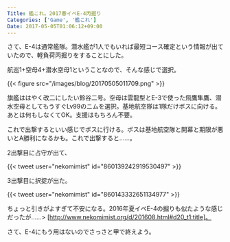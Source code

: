 ```yaml
---
Title: 艦これ。2017春イベE-4丙掘り
Categories: ['Game', '艦これ']
Date: 2017-05-05T01:06:12+09:00
---
```


さて、E-4は通常艦隊。潜水艦が1人でもいれば最短コース確定という情報が出ていたので、軽負荷丙掘りをすることにした。

航巡1+空母4+潜水空母1ということなので、そんな感じで選択。

{{< figure src="/images/blog/20170505011709.png" >}}

<!-- more -->

旗艦ははやく改二にしたい鈴谷二号。空母は雲龍型とE-3で使った飛鷹隼鷹、潜水空母としてもうすぐLv99のニムを選択。基地航空隊は1隊だけボスに向ける。あとは何もしなくてOK。支援はもちろん不要。

これで出撃するといい感じでボスに行ける。ボスは基地航空隊と開幕と期限が悪いとA勝利になるかも。これで出撃すると……。

2出撃目に占守が出て、

{{< tweet user="nekomimist" id="860139242919530497" >}}

3出撃目に択捉が出た。

{{< tweet user="nekomimist" id="860143332651134977" >}}

ちょっと引きがよすぎて不安になる。2016年夏イベE-4の掘りも似たような感じだったが……> [http://www.nekomimist.org/d/201608.html#d20_t1:title]。

さて、E-4にもう用はないのでさっさと甲で終えよう。


